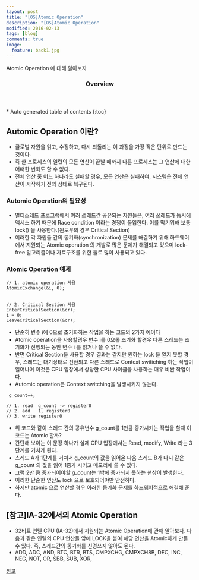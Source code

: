 ```yaml
---
layout: post
title: "[OS]Atomic Operation"
description: "[OS]Atomic Operation" 
modified: 2016-02-13
tags: [blog]
comments: true
image:
  feature: back1.jpg
---
```

Atomic Operation 에 대해 알아보자

<section id="table-of-contents" class="toc">
  <header>
    <h3>Overview</h3>
  </header>
<div id="drawer" markdown="1">
*  Auto generated table of contents
{:toc}
</div>
</section><!-- /#table-of-contents -->


## Automic Operation 이란?


- 글로벌 자원을 읽고, 수정하고, 다시 되돌리는 이 과정을 가장 작은 단위로 만드는 것이다.
- 즉 한 프로세스의 일련의 모든 연산이 끝날 때까지 다른 프로세스는 그 연산에 대한 어떠한 변화도 할 수 없다.
- 전체 연산 중 어느 하나라도 실패할 경우, 모든 연산은 실패하여, 시스템은 전체 연산이 시작하기 전의 상태로 복구된다.

### Automic Operation의 필요성

- 멀티스레드 프로그램에서 여러 쓰레드간 공유되는 자원들은, 여러 쓰레드가 동시에 액세스 하기 때문에 Race condition 이라는 경쟁이 돌입한다. 이를 막기위해 보통 lock() 을 사용한다.(윈도우의 경우 Critical Section)
- 이러한 각 자원들 간의 동기화(synchronization) 문제를 해결하기 위해 하드웨어에서 지원되는 Atomic operation 의 개발로 많은 문제가 해결되고 있으며 lock-free 알고리즘이나 자료구조를 위한 툴로 많이 사용되고 있다.

### Atomic Operation 예제
```
// 1. atomic operation 사용
AtomicExchange(&i, 0);


// 2. Critical Section 사용
EnterCriticalSection(&cr);
i = 0;
LeaveCriticalSection(&cr);

```
- 단순히 변수 i에 0으로 초기화하는 작업을 하는 코드의 2가지 예이다
- Atomic operation을 사용할경우 변수 i를 0으롤 초기화 할경우 다른 스레드는 초기화가 진행되는 동안 변수 i 를 읽거나 쓸 수 없다.
- 반면 Critical Section을 사용할 경우 결과는 같지만 원하는 lock 을 얻지 못할 경우, 스레드는 대기상태로 전환되고 다른 스레드로 Context switiching 하는 작업이 일어나며 이것은 CPU 입장에서 상당한 CPU 사이클을 사용하는 매우 비싼 작업이다.
- Automic operation은 Context switching을 발생시키지 않는다.

```
 g_count++;    

// 1. read  g_count -> register0  
// 2. add   1, register0  
// 3. write register0 

```

- 위 코드와 같이 스레드 간의 공유변수 g_count를 1만큼 증가시키는 작업을 할때 이 코드는 Atomic 할까?
- 간단해 보이는 이 문장 하나가 실제 CPU 입장에서는 Read, modify, Write 라는 3단계를 거치게 된다.
- 스레드 A가 1단계를 거쳐서 g_count의 값을 읽어온 다음 스레드 B가 다시 같은 g_count 의 값을 읽어 1증가 시키고 메모리에 쓸 수 있다.
- 그럼 2만 큼 증가되어야할 g_count는 1밖에 증가되지 못하는 현상이 발생한다.
- 이러한 단순한 연산도 lock 으로 보호되어야만 안전하다.
- 하지만 atomic 으로 연산할 경우 이러한 동기화 문제를 하드웨어적으로 해결해 준다.



## [참고]IA-32에서의 Atomic Operation

- 32비트 인텔 CPU (IA-32)에서 지원되는 Atomic Operation에 관해 알아보자. 다음과 같은 인텔의 CPU 연산들 앞에 LOCK을 붙여 해당 연산을 Atomic하게 만들 수 있다. 즉, 스레드간의 동기화를 신경쓰지 않아도 된다. 
- ADD, ADC, AND, BTC, BTR, BTS, CMPXCHG, CMPXCH8B, DEC, INC, NEG, NOT, OR, SBB, SUB, XOR,


[참고](http://choiwonwoo.egloos.com/1176220)